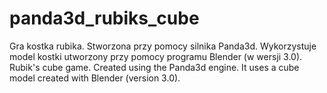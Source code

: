 # panda3d_rubiks_cube
Gra kostka rubika. Stworzona przy pomocy silnika Panda3d. Wykorzystuje model kostki utworzony przy pomocy programu Blender (w wersji 3.0). Rubik's cube game. Created using the Panda3d engine. It uses a cube model created with Blender (version 3.0).
